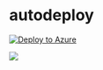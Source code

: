 # autodeploy
[![Deploy to Azure](https://azuredeploy.net/deploybutton.png)](https://azuredeploy.net/)

<a href="http://armviz.io/#/?load=https%3A%2F%2Fraw.githubusercontent.com%2Frarunms%2Fautodeploy%2Fmaster%2Fazuredeploy.json" target="_blank">
    <img src="http://armviz.io/visualizebutton.png"/>
</a>

